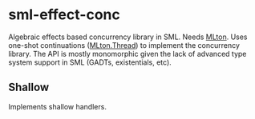 # sml-effect-conc

Algebraic effects based concurrency library in SML. Needs
[MLton](http://mlton.org/). Uses one-shot continuations
([MLton.Thread](http://mlton.org/MLtonThread)) to implement the concurrency
library. The API is mostly monomorphic given the lack of advanced type system
support in SML (GADTs, existentials, etc).

## Shallow

Implements shallow handlers.
